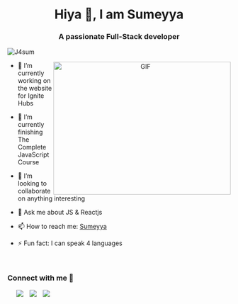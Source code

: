 <h1 align="center">Hiya 👋, I am Sumeyya</a></h1>
<h3 align="center">A passionate Full-Stack developer</h3>

<p align="left"> <img src="https://komarev.com/ghpvc/?username=j4sum" alt="J4sum" /> </p>

<a target="_blank" align="center">
  <img align="right" top="500" height="300" width="400" alt="GIF" src="https://media.giphy.com/media/uB86ZyWQsnFSGYe2sA/giphy.gif">
</a>

- 🔭 I’m currently working on the website for Ignite Hubs

- 🌱 I’m currently finishing The Complete JavaScript Course

- 👯 I’m looking to collaborate on anything interesting

- 💬 Ask me about JS & Reactjs

- 📫 How to reach me: [Sumeyya](mailto:jasumdev@gmail.com?subject=[Email])

- ⚡ Fun fact: I can speak 4 languages

<br/>
<h3 align="left" >Connect with me 🤝 </h3>

<p align="left">

 <div align="left"  class="icons-social" style="margin-left: 10px;">
    <a style="margin-left: 10px;"  target="_blank" href="https://twitter.com/_jasum_">
			<img src="https://user-images.githubusercontent.com/22180351/208762312-9261f93c-fb43-47e2-9ef6-294f0dbb32d4.png"></a>
      <a style="margin-left: 10px;" target="_blank" href="https://www.linkedin.com/in/sumeyya-javaid/">
       <img src="https://user-images.githubusercontent.com/22180351/208762097-681abcdc-df56-41ba-ad03-a9d7d81d8e4c.png"></a>
       <a style="margin-left: 10px;" target="_blank" href="https://github.com/j4sum">
		   <img src="https://user-images.githubusercontent.com/22180351/208761837-6af02b8c-aedb-4610-ae99-b0d773f2c8d1.png"></a>
      </div>

</p>

